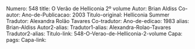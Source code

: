 Numero: 548
title: O Verão de Helliconia 2º volume
Autor: Brian Aldiss
Co-autor: 
Ano-de-Publicacao: 2003
Titulo-original: Helliconia Summer
Tradutor: Alexandra Rolão Tavares
Co-tradutor: 
Ano-de-edicao: 1983
alias: Brian-Aldiss
Autor2-alias: 
Tradutor1-alias: Alexandra-Rolao-Tavares
Tradutor2-alias: 
Titulo-link: 548-O-Verao-de-Helliconia-2-volume
Capa: 
pags: 
Capa-link: 